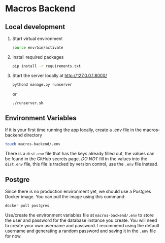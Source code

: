 Macros Backend
===

## Local development

1. Start virtual environment
    ```bash
    source env/bin/activate
    ```
1. Install required packages
    ```bash
    pip install -r requirements.txt
    ```
1. Start the server locally at http://127.0.0.1:8000/
    ```bash
    python3 manage.py runserver
    ```

    or

    ```shell
    ./runserver.sh
    ```

## Environment Variables

If it is your first time running the app locally, create a .env file in the macros-backend directory
```bash
touch macros-backend/.env
```
There is a `dist.env` file that has the keys already filled out, the values can be found in the GitHub secrets page. *DO NOT* fill in the values into the `dist.env` file, this file is tracked by version control, use the `.env` file instead.

## Postgre

Since there is no production environment yet, we should use a Postgres Docker image. You can pull the image using this command:
```bash
docker pull postgres
```
Use/create the environment variables file at `macros-backend/.env` to store the user and password for the database instance you create. You will need to create your own username and password. I recommend using the default username and generating a random password and saving it in the `.env` file for now.